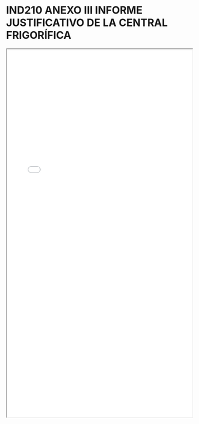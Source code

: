 # IND210 ANEXO III INFORME JUSTIFICATIVO DE LA CENTRAL FRIGORÍFICA

<iframe src="../IND210 ANEXO III INFORME JUSTIFICATIVO DE LA CENTRAL FRIGORÍFICA.pdf" width="100%" height="1000px"></iframe>
